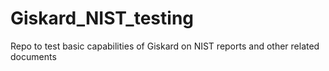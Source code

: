 # Giskard_NIST_testing
Repo to test basic capabilities of Giskard on NIST reports and other related documents
